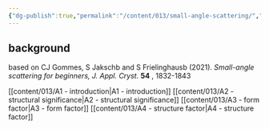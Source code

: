 ```yaml
---
{"dg-publish":true,"permalink":"/content/013/small-angle-scattering/","noteIcon":"1","created":"2025-08-15T07:03:29.902+01:00","updated":"2025-08-15T09:11:17.236+01:00"}
---
```


## background

based on CJ Gommes, S Jakschb and S Frielinghausb (2021). *Small-angle scattering for beginners, J. Appl. Cryst.*  **54** , 1832-1843

[[content/013/A1 - introduction\|A1 - introduction]]
[[content/013/A2 - structural significance\|A2 - structural significance]]
[[content/013/A3 - form factor\|A3 - form factor]]
[[content/013/A4 - structure factor\|A4 - structure factor]]
